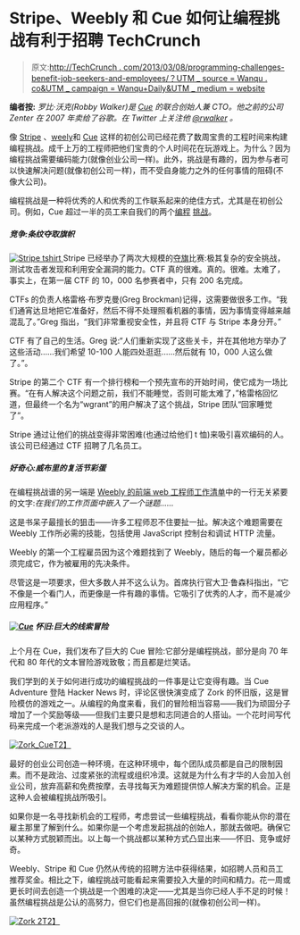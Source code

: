 # Stripe、Weebly 和 Cue 如何让编程挑战有利于招聘 TechCrunch

> 原文:[http://TechCrunch . com/2013/03/08/programming-challenges-benefit-job-seekers-and-employees/？UTM _ source = Wanqu . co&UTM _ campaign = Wanqu+Daily&UTM _ medium = website](http://techcrunch.com/2013/03/08/programming-challenges-benefit-job-seekers-and-employers/?utm_source=wanqu.co&utm_campaign=Wanqu+Daily&utm_medium=website)

**编者按:** *罗比·沃克(Robby Walker)是 [Cue](https://www.cueup.com/) 的联合创始人兼 CTO。他之前的公司 Zenter 在 2007 年卖给了谷歌。在 Twitter 上关注他 [@rwalker](https://twitter.com/rwalker) 。*

像 [Stripe](http://www.stripe.com/) 、[weely](http://www.weebly.com/)和 [Cue](http://cueup.com/) 这样的初创公司已经花费了数周宝贵的工程时间来构建编程挑战。成千上万的工程师把他们宝贵的个人时间花在玩游戏上。为什么？因为编程挑战需要编码能力(就像创业公司一样)。此外，挑战是有趣的，因为参与者可以快速解决问题(就像初创公司一样)，而不受自身能力之外的任何事情的阻碍(不像大公司)。

编程挑战是一种将优秀的人和优秀的工作联系起来的绝佳方式，尤其是在初创公司。例如，Cue 超过一半的员工来自我们的两个[编程](http://adventure.cueup.com/) [挑战](http://challenge.cueup.com/)。

##### 竞争:条纹夺取旗帜

[![Stripe tshirt](../Images/c82b33e5ef7195a424b9aaba880b8242.png) ](https://beta.techcrunch.com/wp-content/uploads/2013/03/stripe-tshirt.png) Stripe 已经举办了两次大规模的[夺旗](https://stripe.com/blog/capture-the-flag-20)比赛:极其复杂的安全挑战，测试攻击者发现和利用安全漏洞的能力。CTF 真的很难。真的。很难。太难了，事实上，在第一届 CTF 的 10，000 名参赛者中，只有 200 名完成。

CTFs 的负责人格雷格·布罗克曼(Greg Brockman)记得，这需要做很多工作。“我们通宵达旦地把它准备好，然后不得不处理照看机器的事情，因为事情变得越来越混乱了。”Greg 指出，“我们非常重视安全性，并且将 CTF 与 Stripe 本身分开。”

CTF 有了自己的生活。Greg 说:“人们重新实现了这些关卡，并在其他地方举办了这些活动……我们希望 10-100 人能四处逛逛……然后就有 10，000 人这么做了。”。

Stripe 的第二个 CTF 有一个排行榜和一个预先宣布的开始时间，使它成为一场比赛。“在有人解决这个问题之前，我们不能睡觉，否则可能太难了，”格雷格回忆道，但最终一个名为“wgrant”的用户解决了这个挑战，Stripe 团队“回家睡觉了”。

Stripe 通过让他们的挑战变得非常困难(也通过给他们 t 恤)来吸引喜欢编码的人。该公司已经通过 CTF 招聘了几名员工。

##### 好奇心:威布里的复活节彩蛋

在编程挑战谱的另一端是 [Weebly 的前端 web 工程师工作清单](http://www.weebly.com/jobs.php#20101026075133_L3CS12MFLDKRXYFD)中的一行无关紧要的文字:*在我们的工作页面中嵌入了一个谜题……*

这是书呆子最擅长的狙击——许多工程师忍不住要扯一扯。解决这个难题需要在 Weebly 工作所必需的技能，包括使用 JavaScript 控制台和调试 HTTP 流量。

Weebly 的第一个工程雇员因为这个难题找到了 Weebly，随后的每一个雇员都必须完成它，作为被雇用的先决条件。

尽管这是一项要求，但大多数人并不这么认为。首席执行官大卫·鲁森科指出，“它不像是一个看门人，而更像是一件有趣的事情。它吸引了优秀的人才，而不是减少应用程序。”

##### [![Cue](../Images/2a768fd07a571d9918bb0b29f3b1335c.png)](https://beta.techcrunch.com/wp-content/uploads/2013/03/cue.png) 怀旧:巨大的线索冒险

上个月在 Cue，我们发布了巨大的 Cue 冒险:它部分是编程挑战，部分是向 70 年代和 80 年代的文本冒险游戏致敬；而且都是烂笑话。

我们学到的关于如何进行成功的编程挑战的一件事是让它变得有趣。当 Cue Adventure 登陆 Hacker News 时，评论区很快演变成了 Zork 的怀旧版，这是冒险模仿的游戏之一。从编程的角度来看，我们的冒险相当容易——我们为顽固分子增加了一个奖励等级——但我们主要只是想和志同道合的人搭讪。一个花时间写代码来完成一个老派游戏的人是我们想与之交谈的人。

[![Zork_Cue](../Images/894750586ad0d2a4805466bfcae58271.png)T2】](https://beta.techcrunch.com/wp-content/uploads/2013/03/zork_cue.png)

最好的创业公司创造一种环境，在这种环境中，每个团队成员都是自己的限制因素。而不是政治、过度紧张的流程或组织冷漠。这就是为什么有才华的人会加入创业公司，放弃高薪和免费按摩，去寻找每天为难题提供惊人解决方案的机会。正是这种人会被编程挑战所吸引。

如果你是一名寻找新机会的工程师，考虑尝试一些编程挑战，看看你能从你的潜在雇主那里了解到什么。如果你是一个考虑发起挑战的创始人，那就去做吧。确保它以某种方式脱颖而出。以上每一个挑战都以某种方式凸显出来——怀旧、竞争或好奇。

Weebly、Stripe 和 Cue 仍然从传统的招聘方法中获得结果，如招聘人员和员工推荐奖金。相比之下，编程挑战可能看起来需要投入大量的时间和精力。花一周或更长时间去创造一个挑战是一个困难的决定——尤其是当你已经人手不足的时候！虽然编程挑战是公认的高努力，但它们也是高回报的(就像初创公司一样)。

[![Zork 2](../Images/bd59ff3722061387941c465906d4fb1b.png)T2】](https://beta.techcrunch.com/wp-content/uploads/2013/03/zork-2.png)
